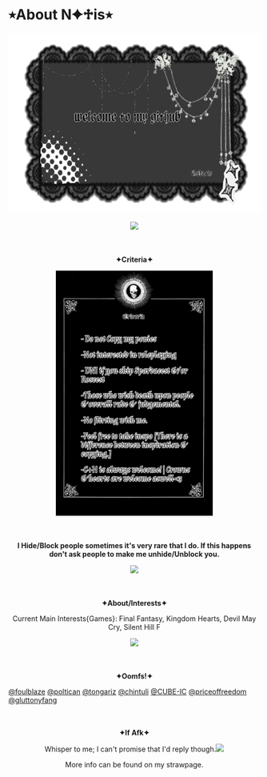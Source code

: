# ⭒About N✦♱is⭒
<p align="center"> <img src=https://raw.githubusercontent.com/NocturnalNatis/NocturnalNatis/refs/heads/main/Untitled61_20251005185047.png height="360px">
<p align="center"> <img src=https://64.media.tumblr.com/588158f25a83025f9c367a4ed109c862/5983c063df5aee84-54/s1280x1920/f53be16e1c832aeadd1e5faef0200e087eae2b38.pnj height="16px">
<p align="center"><br><br><b> ✦Criteria✦ </b>
 <p align="center"> <img src=https://raw.githubusercontent.com/NocturnalNatis/NocturnalNatis/refs/heads/main/Untitled62_20251005213102.png height="490px">
  
<p align="center"><br><br><b>I Hide/Block people sometimes it's very rare that I do. If this happens don't ask people to make me unhide/Unblock you. </b> 
  
<p align="center"> <img src=https://64.media.tumblr.com/588158f25a83025f9c367a4ed109c862/5983c063df5aee84-54/s1280x1920/f53be16e1c832aeadd1e5faef0200e087eae2b38.pnj height="16px">



<p align="center"><br><br><b> ✦About/Interests✦ </b> 
<p align="center"> Current Main Interests{Games}: Final Fantasy, Kingdom Hearts, Devil May Cry, Silent Hill F 
  <p align="center"> <img src=https://64.media.tumblr.com/588158f25a83025f9c367a4ed109c862/5983c063df5aee84-54/s1280x1920/f53be16e1c832aeadd1e5faef0200e087eae2b38.pnj height="16px">

  <p align="center"><br><br><b> ✦Oomfs!✦ </b> 
  
[@foulblaze](https://github.com/foulblaze) [@poltican](https://github.com/poltican) [@tongariz](https://github.com/tongariz) [@chintuli](https://github.com/chintuli) [@CUBE-IC](https://github.com/CUBE-IC) [@priceoffreedom](https://github.com/priceoffreedom) [@gluttonyfang](https://github.com/gluttonyfang) 

<p align="center"><br><br><b> ✦If Afk✦ </b> 
<p align="center"> Whisper to me; I can't promise that I'd reply though.<img src=https://i.ibb.co/85zVJSS/IMG-6378.gif height="12px">
<p align="center"> More info can be found on my strawpage.


